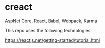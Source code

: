 # creact
AspNet Core, React, Babel, Webpack, Karma

This repo uses the following technologies:



https://reactjs.net/getting-started/tutorial.html